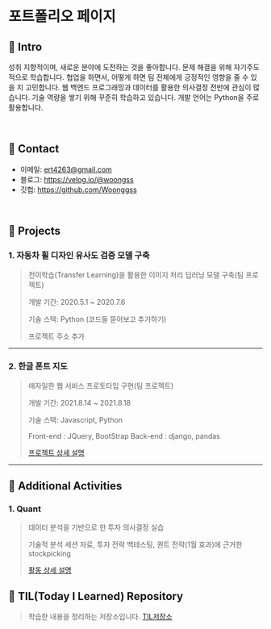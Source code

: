 # 포트폴리오 페이지


## :pushpin: Intro
성취 지향적이며, 새로운 분야에 도전하는 것을 좋아합니다. 문제 해결을 위해 자기주도적으로 학습합니다. 협업을 하면서, 어떻게 하면 팀 전체에게 긍정적인 영향을 줄 수 있을 지 고민합니다. 웹 백엔드 프로그래밍과 데이터를 활용한 의사결정 전반에 관심이 많습니다. 기술 역량을 쌓기 위해 꾸준히 학습하고 있습니다. 개발 언어는 Python을 주로 활용합니다. 

</br>

## :pushpin: Contact
- 이메일: ert4263@gmail.com
- 블로그: https://velog.io/@woongss
- 깃헙: https://github.com/Woonggss

</br>

## :pushpin: Projects
### 1. 자동차 휠 디자인 유사도 검증 모델 구축
>전이학습(Transfer Learning)을 활용한 이미지 처리 딥러닝 모델 구축(팀 프로젝트)
>
>개발 기간: 2020.5.1 ~ 2020.7.6
>  
>기술 스택: Python
>(코드들 뜯어보고 추가하기)  
>  
>  
>프로젝트 주소 추가

---

### 2. 한글 폰트 지도
>애자일한 웹 서비스 프로토타입 구현(팀 프로젝트) 
>
>개발 기간: 2021.8.14 ~ 2021.8.18  
>  
>기술 스택: Javascript, Python
>
>Front-end : JQuery, BootStrap
>Back-end : django, pandas
>
>
>[프로젝트 상세 설명](https://github.com/Woonggss/Hangeul_Font_Map_for_portfolio)

---

## :pushpin: Additional Activities

### 1. Quant
>데이터 분석을 기반으로 한 투자 의사결정 실습
>
>기술적 분석 세션 자료, 투자 전략 백테스팅, 퀀트 전략(1월 효과)에 근거한 stockpicking
>
>[활동 상세 설명](https://github.com/Woonggss/Quant)

## :pushpin: TIL(Today I Learned) Repository
> 학습한 내용을 정리하는 저장소입니다.
> [TIL저장소](https://github.com/Woonggss/TIL)
